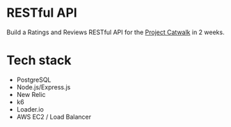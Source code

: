 # RESTful API
Build a Ratings and Reviews RESTful API for the [Project Catwalk](https://github.com/lipingh/fec) in 2 weeks.


# Tech stack
- PostgreSQL
- Node.js/Express.js
- New Relic
- k6
- Loader.io
- AWS EC2 / Load Balancer
